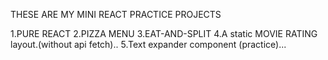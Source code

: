 THESE ARE MY MINI REACT PRACTICE PROJECTS 



1.PURE REACT
2.PIZZA MENU
3.EAT-AND-SPLIT
4.A static MOVIE RATING layout.(without api fetch)..
5.Text expander component (practice)...

